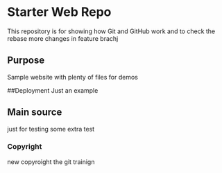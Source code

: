 # Starter Web Repo

This repository is for showing how Git and GitHub work
and to check the rebase
more changes in feature brachj

## Purpose

Sample website with plenty of files for demos

##Deployment
Just an example

## Main source
just for testing
some extra test
### Copyright
new copyroight the git trainign

